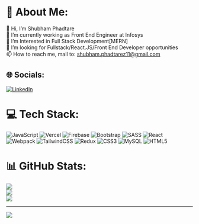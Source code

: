 # 💫 About Me:
👋 Hi, I’m Shubham Phadtare<br>🌱 I’m currently working as Front End Engineer at Infosys <br>👀 I’m Interested in Full Stack Development[MERN] <br>💞️ I’m looking for Fullstack/React.JS/Front End Developer opportunities<br>📫 How to reach me, mail to: shubham.phadtarez11@gmail.com


## 🌐 Socials:
[![LinkedIn](https://img.shields.io/badge/LinkedIn-%230077B5.svg?logo=linkedin&logoColor=white)](https://linkedin.com/in/https://www.linkedin.com/in/shubham-phadtare/) 

# 💻 Tech Stack:
![JavaScript](https://img.shields.io/badge/javascript-%23323330.svg?style=for-the-badge&logo=javascript&logoColor=%23F7DF1E) ![Vercel](https://img.shields.io/badge/vercel-%23000000.svg?style=for-the-badge&logo=vercel&logoColor=white) ![Firebase](https://img.shields.io/badge/firebase-%23039BE5.svg?style=for-the-badge&logo=firebase) ![Bootstrap](https://img.shields.io/badge/bootstrap-%238511FA.svg?style=for-the-badge&logo=bootstrap&logoColor=white) ![SASS](https://img.shields.io/badge/SASS-hotpink.svg?style=for-the-badge&logo=SASS&logoColor=white) ![React](https://img.shields.io/badge/react-%2320232a.svg?style=for-the-badge&logo=react&logoColor=%2361DAFB) ![Webpack](https://img.shields.io/badge/webpack-%238DD6F9.svg?style=for-the-badge&logo=webpack&logoColor=black) ![TailwindCSS](https://img.shields.io/badge/tailwindcss-%2338B2AC.svg?style=for-the-badge&logo=tailwind-css&logoColor=white) ![Redux](https://img.shields.io/badge/redux-%23593d88.svg?style=for-the-badge&logo=redux&logoColor=white) ![CSS3](https://img.shields.io/badge/css3-%231572B6.svg?style=for-the-badge&logo=css3&logoColor=white) ![MySQL](https://img.shields.io/badge/mysql-%2300000f.svg?style=for-the-badge&logo=mysql&logoColor=white) ![HTML5](https://img.shields.io/badge/html5-%23E34F26.svg?style=for-the-badge&logo=html5&logoColor=white)
# 📊 GitHub Stats:
![](https://github-readme-stats.vercel.app/api?username=shubhamphadtare11&theme=solarized-dark&hide_border=false&include_all_commits=false&count_private=false)<br/>
![](https://github-readme-streak-stats.herokuapp.com/?user=shubhamphadtare11&theme=solarized-dark&hide_border=false)<br/>
![](https://github-readme-stats.vercel.app/api/top-langs/?username=shubhamphadtare11&theme=solarized-dark&hide_border=false&include_all_commits=false&count_private=false&layout=compact)

---
[![](https://visitcount.itsvg.in/api?id=shubhamphadtare11&icon=0&color=0)](https://visitcount.itsvg.in)

<!-- Proudly created with GPRM ( https://gprm.itsvg.in ) -->
